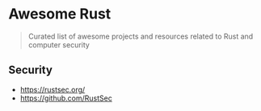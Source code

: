 # Awesome Rust

> Curated list of awesome projects and resources related to Rust and computer security

## Security

* https://rustsec.org/
* https://github.com/RustSec
